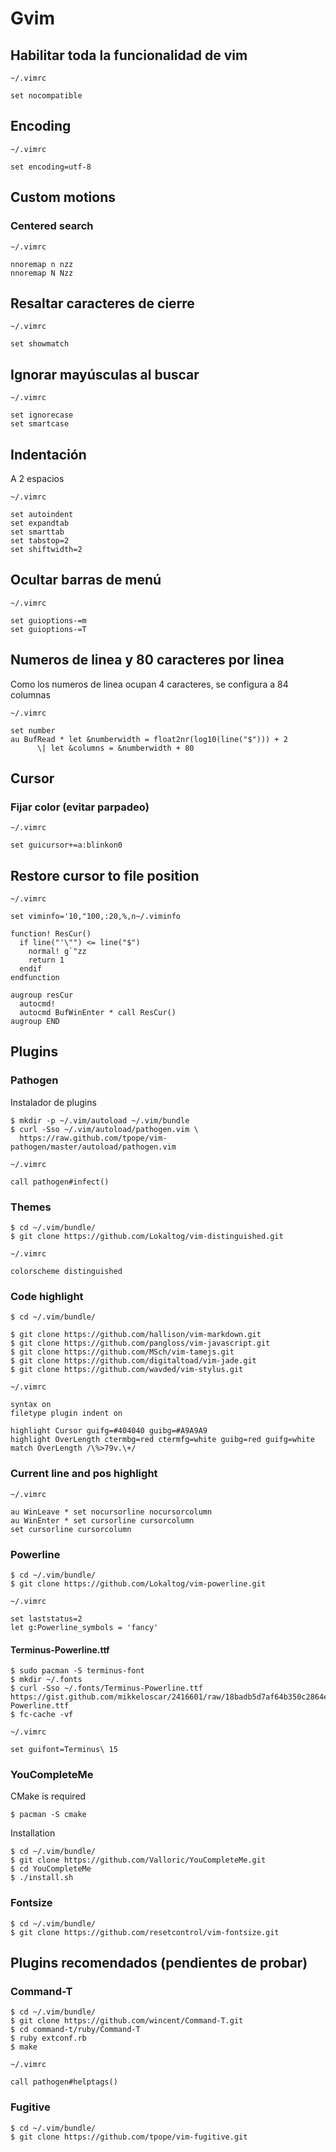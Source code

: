 # Gvim

## Habilitar toda la funcionalidad de vim

`~/.vimrc`

    set nocompatible

## Encoding

`~/.vimrc`

    set encoding=utf-8

## Custom motions

### Centered search

`~/.vimrc`

    nnoremap n nzz
    nnoremap N Nzz

## Resaltar caracteres de cierre

`~/.vimrc`

    set showmatch

## Ignorar mayúsculas al buscar

`~/.vimrc`

    set ignorecase
    set smartcase

## Indentación

A 2 espacios

`~/.vimrc`

    set autoindent
    set expandtab
    set smarttab
    set tabstop=2
    set shiftwidth=2

## Ocultar barras de menú

`~/.vimrc`

    set guioptions-=m
    set guioptions-=T

## Numeros de linea y 80 caracteres por linea

Como los numeros de linea ocupan 4 caracteres, se configura a 84 columnas

`~/.vimrc`

    set number
    au BufRead * let &numberwidth = float2nr(log10(line("$"))) + 2
          \| let &columns = &numberwidth + 80

## Cursor

### Fijar color (evitar parpadeo)

`~/.vimrc`

    set guicursor+=a:blinkon0

## Restore cursor to file position

`~/.vimrc`

    set viminfo='10,"100,:20,%,n~/.viminfo

    function! ResCur()
      if line("'\"") <= line("$")
        normal! g`"zz
        return 1
      endif
    endfunction

    augroup resCur
      autocmd!
      autocmd BufWinEnter * call ResCur()
    augroup END

## Plugins

### Pathogen

Instalador de plugins

    $ mkdir -p ~/.vim/autoload ~/.vim/bundle
    $ curl -Sso ~/.vim/autoload/pathogen.vim \
      https://raw.github.com/tpope/vim-pathogen/master/autoload/pathogen.vim

`~/.vimrc`

    call pathogen#infect()

### Themes

    $ cd ~/.vim/bundle/
    $ git clone https://github.com/Lokaltog/vim-distinguished.git 

`~/.vimrc`

    colorscheme distinguished

### Code highlight

    $ cd ~/.vim/bundle/

    $ git clone https://github.com/hallison/vim-markdown.git
    $ git clone https://github.com/pangloss/vim-javascript.git
    $ git clone https://github.com/MSch/vim-tamejs.git
    $ git clone https://github.com/digitaltoad/vim-jade.git
    $ git clone https://github.com/wavded/vim-stylus.git

`~/.vimrc`

    syntax on
    filetype plugin indent on

    highlight Cursor guifg=#404040 guibg=#A9A9A9
    highlight OverLength ctermbg=red ctermfg=white guibg=red guifg=white
    match OverLength /\%>79v.\+/

### Current line and pos highlight

`~/.vimrc`

    au WinLeave * set nocursorline nocursorcolumn
    au WinEnter * set cursorline cursorcolumn
    set cursorline cursorcolumn

### Powerline

    $ cd ~/.vim/bundle/
    $ git clone https://github.com/Lokaltog/vim-powerline.git

`~/.vimrc`

    set laststatus=2
    let g:Powerline_symbols = 'fancy'

#### Terminus-Powerline.ttf

    $ sudo pacman -S terminus-font
    $ mkdir ~/.fonts
    $ curl -Sso ~/.fonts/Terminus-Powerline.ttf https://gist.github.com/mikkeloscar/2416601/raw/18badb5d7af64b350c2864e548d5bc3912dffcac/Terminus-Powerline.ttf
    $ fc-cache -vf

`~/.vimrc`

    set guifont=Terminus\ 15

### YouCompleteMe

CMake is required

    $ pacman -S cmake

Installation

    $ cd ~/.vim/bundle/
    $ git clone https://github.com/Valloric/YouCompleteMe.git
    $ cd YouCompleteMe
    $ ./install.sh

### Fontsize

    $ cd ~/.vim/bundle/
    $ git clone https://github.com/resetcontrol/vim-fontsize.git

## Plugins recomendados (pendientes de probar)

### Command-T

    $ cd ~/.vim/bundle/
    $ git clone https://github.com/wincent/Command-T.git
    $ cd command-t/ruby/Command-T
    $ ruby extconf.rb
    $ make

`~/.vimrc`

    call pathogen#helptags()

### Fugitive

    $ cd ~/.vim/bundle/
    $ git clone https://github.com/tpope/vim-fugitive.git
